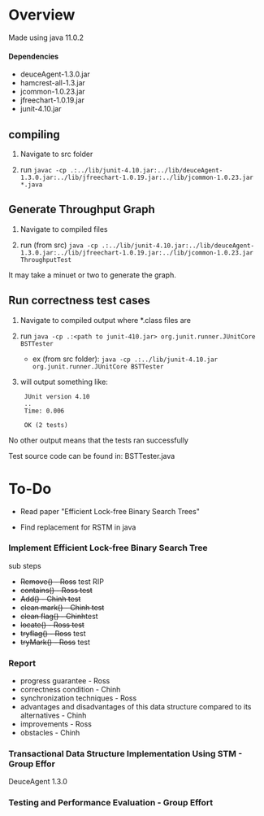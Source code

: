 # Overview 

Made using java 11.0.2

#### Dependencies
* deuceAgent-1.3.0.jar
* hamcrest-all-1.3.jar
* jcommon-1.0.23.jar
* jfreechart-1.0.19.jar
* junit-4.10.jar

## compiling

1) Navigate to src folder

2) run `javac -cp .:../lib/junit-4.10.jar:../lib/deuceAgent-1.3.0.jar:../lib/jfreechart-1.0.19.jar:../lib/jcommon-1.0.23.jar *.java` 

## Generate Throughput Graph

1) Navigate to compiled files 

2) run (from src) `java -cp .:../lib/junit-4.10.jar:../lib/deuceAgent-1.3.0.jar:../lib/jfreechart-1.0.19.jar:../lib/jcommon-1.0.23.jar ThroughputTest`

It may take a minuet or two to generate the graph.  

## Run correctness test cases 

1) Navigate to compiled output where *.class files are 
2) run `java -cp .:<path to junit-410.jar> org.junit.runner.JUnitCore BSTTester`
    * ex (from src folder): `java -cp .:../lib/junit-4.10.jar org.junit.runner.JUnitCore BSTTester`
3) will output something like: 

        JUnit version 4.10
        ..
        Time: 0.006
        
        OK (2 tests)

        
No other output means that the tests ran successfully

Test source code can be found in: BSTTester.java

# To-Do

* Read paper "Efficient Lock-free Binary Search Trees"

* Find replacement for RSTM in java

### Implement Efficient Lock-free Binary Search Tree

sub steps
  * ~~Remove() - Ross~~ test RIP 
  * ~~contains() - Ross test~~
  * ~~Add() - Chinh test~~
  * ~~clean mark() - Chinh test~~
  * ~~clean flag() - Chinh~~test
  * ~~locate() - Ross test~~
  * ~~tryflag() - Ross~~ test
  * ~~tryMark() - Ross~~ test

### Report

  * progress  guarantee - Ross
  * correctness condition - Chinh
  * synchronization  techniques - Ross
  * advantages and disadvantages of this data structure compared to its alternatives - Chinh
  * improvements - Ross
  * obstacles - Chinh

### Transactional Data Structure Implementation Using STM - Group Effor
DeuceAgent 1.3.0
### Testing and Performance Evaluation - Group Effort